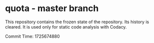 # quota - master branch

This repository contains the frozen state of the repository.
Its history is cleared. It is used only for static code
analysis with Codacy.

Commit Time: 1725674880